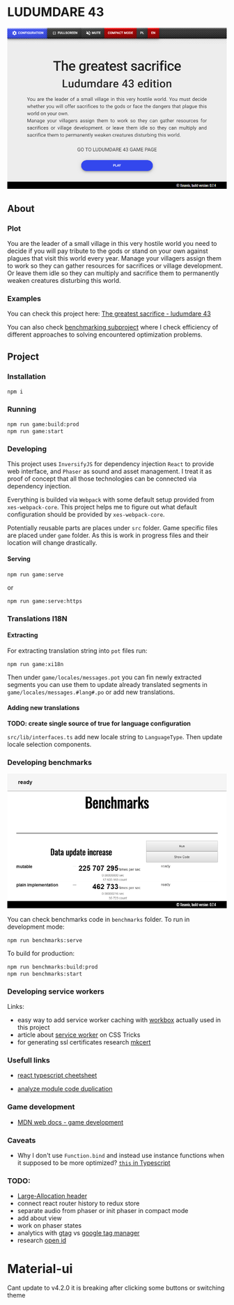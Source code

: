 # LUDUMDARE 43

![](./static/game_00.png)

## About

### Plot

 You are the leader of a small village in this very hostile world you need to decide if you will pay tribute to the gods or stand on your own against plagues that visit this world every year. Manage your villagers assign them to work so they can gather resources for sacrifices or village development. Or leave them idle so they can multiply and sacrifice them to permanently weaken creatures disturbing this world.

### Examples

You can check this project here: [The greatest sacrifice - ludumdare 43](http://ld43.xesenix.pl)

You can also check [benchmarking subproject](http://ld43.xesenix.pl/benchmarks) where I check efficiency of different approaches to solving encountered optimization problems.

## Project 

### Installation

```
npm i
```

### Running 

```
npm run game:build:prod
npm run game:start
```

### Developing

This project uses `InversifyJS` for dependency injection `React` to provide web interface, and `Phaser` as sound and asset management. I treat it as proof of concept that all those technologies can be connected via dependency injection.

Everything is builded via `Webpack` with some default setup provided from `xes-webpack-core`. This project helps me to figure out what default configuration should be provided by `xes-webpack-core`.

Potentially reusable parts are places under `src` folder. Game specific files are placed under `game` folder. As this is work in progress files and their location will change drastically.

#### Serving

```
npm run game:serve
```
or
```
npm run game:serve:https
```

### Translations I18N

#### Extracting

For extracting translation string into `pot` files run:
```
npm run game:xi18n
```
Then under `game/locales/messages.pot` you can fin newly extracted segments you can use them to update already translated segments in `game/locales/messages.#lang#.po` or add new translations.

#### Adding new translations

__TODO: create single source of true for language configuration__

`src/lib/interfaces.ts` add new locale string to `LanguageType`.
Then update locale selection components.

### Developing benchmarks

![](./static/benchmarks_00.png)

You can check benchmarks code in `benchmarks` folder.
To run in development mode:
```
npm run benchmarks:serve
```
To build for production:
```
npm run benchmarks:build:prod
npm run benchmarks:start
```

### Developing service workers

Links:

* easy way to add service worker caching with [workbox](https://developers.google.com/web/tools/workbox/) actually used in this project
* article about [service worker](https://css-tricks.com/serviceworker-for-offline/) on CSS Tricks
* for generating ssl certificates research [mkcert](https://github.com/FiloSottile/mkcert)

### Usefull links

* [react typescript cheetsheet](https://www.saltycrane.com/typescript-react-cheat-sheet/latest/)

* [analyze module code duplication](https://formidable.com/blog/2018/finding-webpack-duplicates-with-inspectpack-plugin/)

### Game development

* [MDN web docs - game development](https://developer.mozilla.org/en-US/docs/Games)

### Caveats

* Why I don't use `Function.bind` and instead use instance functions when it supposed to be more optimized? [`this` in Typescript](https://github.com/Microsoft/TypeScript/wiki/'this'-in-TypeScript)

### TODO:

* [Large-Allocation header](https://developer.mozilla.org/en-US/docs/Web/HTTP/Headers/Large-Allocation)
* connect react router history to redux store
* separate audio from phaser or init phaser in compact mode
* add about view
* work on phaser states
* analytics with [gtag](https://developers.google.com/analytics/devguides/collection/gtagjs/migration) vs [google tag manager](https://support.google.com/tagmanager/answer/6107124)
* research [open id](https://openid.net/connect/)

# Material-ui
Cant update to v4.2.0 it is breaking after clicking some buttons or switching theme
